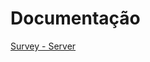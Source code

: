 # Documentação

[Survey - Server](Documentac%CC%A7a%CC%83o%20e616f0c675104d278fc05436f463deee/Survey%20-%20Server%20010f3f1722ba4225b9c5346a5eb9e651.md)